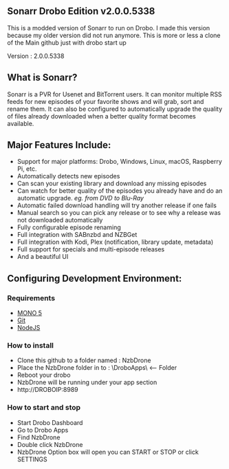 ## Sonarr Drobo Edition v2.0.0.5338

This is a modded version of Sonarr to run on Drobo.
I made this version because my older version did not run anymore.
This is more or less a clone of the Main github just with drobo start up

Version : 2.0.0.5338

## What is Sonarr?

Sonarr is a PVR for Usenet and BitTorrent users. It can monitor multiple RSS feeds for new episodes of your favorite shows and will grab, sort and rename them. It can also be configured to automatically upgrade the quality of files already downloaded when a better quality format becomes available.

## Major Features Include:

* Support for major platforms: Drobo, Windows, Linux, macOS, Raspberry Pi, etc.
* Automatically detects new episodes
* Can scan your existing library and download any missing episodes
* Can watch for better quality of the episodes you already have and do an automatic upgrade. *eg. from DVD to Blu-Ray*
* Automatic failed download handling will try another release if one fails
* Manual search so you can pick any release or to see why a release was not downloaded automatically
* Fully configurable episode renaming
* Full integration with SABnzbd and NZBGet
* Full integration with Kodi, Plex (notification, library update, metadata)
* Full support for specials and multi-episode releases
* And a beautiful UI

## Configuring Development Environment:

### Requirements

* [MONO 5](https://www.mono-project.com/download/stable/)
* [Git](https://git-scm.com/downloads)
* [NodeJS](https://nodejs.org/en/download/)

### How to install

* Clone this github to a folder named : NzbDrone
* Place the NzbDrone folder in to : \DroboApps\ <-- Folder
* Reboot your drobo
* NzbDrone will be running under your app section
* http://DROBOIP:8989

### How to start and stop

* Start Drobo Dashboard
* Go to Drobo Apps
* Find NzbDrone
* Double click NzbDrone
* NzbDrone Option box will open you can START or STOP or click SETTINGS
